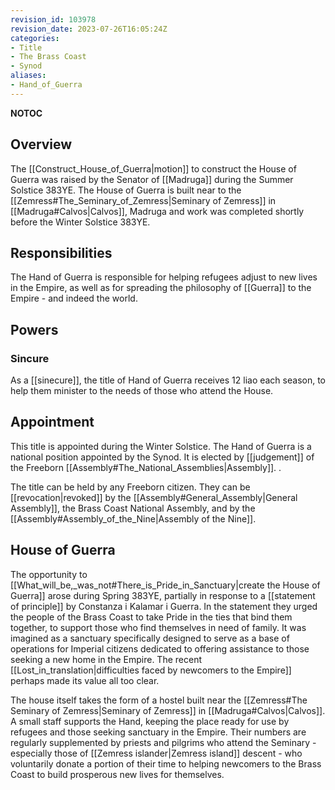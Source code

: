```yaml
---
revision_id: 103978
revision_date: 2023-07-26T16:05:24Z
categories:
- Title
- The Brass Coast
- Synod
aliases:
- Hand_of_Guerra
---
```


__NOTOC__
## Overview
The [[Construct_House_of_Guerra|motion]] to construct the House of Guerra was raised by the Senator of [[Madruga]] during the Summer Solstice 383YE. The House of Guerra is built near to the [[Zemress#The_Seminary_of_Zemress|Seminary of Zemress]] in [[Madruga#Calvos|Calvos]], Madruga and work was completed shortly before the Winter Solstice 383YE.

## Responsibilities
The Hand of Guerra is responsible for helping refugees adjust to new lives in the Empire, as well as for spreading the philosophy of [[Guerra]] to the Empire - and indeed the world.
## Powers
### Sincure
As a [[sinecure]], the title of Hand of Guerra receives 12 liao each season, to help them minister to the needs of those who attend the House.

## Appointment
This title is appointed during the Winter Solstice. The Hand of Guerra is a national position appointed by the Synod. It is elected by [[judgement]] of the Freeborn [[Assembly#The_National_Assemblies|Assembly]]. . 

The title can be held by any Freeborn citizen. They can be [[revocation|revoked]] by the [[Assembly#General_Assembly|General Assembly]], the Brass Coast National Assembly, and by the [[Assembly#Assembly_of_the_Nine|Assembly of the Nine]].
## House of Guerra
The opportunity to [[What_will_be,_was_not#There_is_Pride_in_Sanctuary|create the House of Guerra]] arose during Spring 383YE, partially in response to a [[statement of principle]] by Constanza i Kalamar i Guerra. In the statement they urged the people of the Brass Coast to take Pride in the ties that bind them together, to support those who find themselves in need of family. It was imagined as a sanctuary specifically designed to serve as a base of operations for Imperial citizens dedicated to offering assistance to those seeking a new home in the Empire. The recent [[Lost_in_translation|difficulties faced by newcomers to the Empire]] perhaps made its value all too clear.

The house itself takes the form of a hostel built near the [[Zemress#The Seminary of Zemress|Seminary of Zemress]] in [[Madruga#Calvos|Calvos]]. A small staff supports the Hand, keeping the place ready for use by refugees and those seeking sanctuary in the Empire. Their numbers are regularly supplemented by priests and pilgrims who attend the Seminary - especially those of [[Zemress islander|Zemress island]] descent - who voluntarily donate a portion of their time to helping newcomers to the Brass Coast to build prosperous new lives for themselves.



